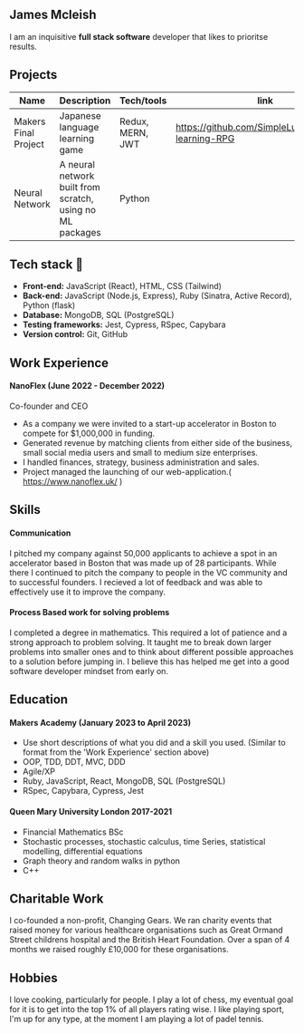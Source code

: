 ## James Mcleish

I am an inquisitive **full stack software** developer that likes to prioritse results.

## Projects

| Name                         | Description                    | Tech/tools        |   link  |
| ---------------------------- | -------------------------------| ----------------- |---------|
| Makers Final Project  | Japanese language learning game| Redux, MERN, JWT       |https://github.com/SimpleLuke/japanese-learning-RPG|
| Neural Network | A neural network built from scratch, using no ML packages          |Python           |         |

## <a name="tech-stack">Tech stack 🤖</a>

- **Front-end:** JavaScript (React), HTML, CSS (Tailwind)
- **Back-end:** JavaScript (Node.js, Express), Ruby (Sinatra, Active Record), Python (flask)
- **Database:** MongoDB, SQL (PostgreSQL)
- **Testing frameworks:** Jest, Cypress, RSpec, Capybara
- **Version control:** Git, GitHub

## Work Experience

#### NanoFlex (June 2022 - December 2022)  
Co-founder and CEO

- As a company we were invited to a start-up accelerator in Boston to compete for $1,000,000 in funding.
- Generated revenue by matching clients from either side of the business, small social media users and small to medium size enterprises.
- I handled finances, strategy, business administration and sales.
- Project managed the launching of our web-application.( https://www.nanoflex.uk/ )

## Skills

#### Communication
I pitched my company against 50,000 applicants to achieve a spot in an accelerator based in Boston that was made up of 28 participants. While there I continued to pitch the company to people in the VC community and to successful founders. I recieved a lot of feedback and was able to effectively use it to improve the company.

#### Process Based work for solving problems
I completed a degree in mathematics. This required a lot of patience and a strong approach to problem solving. It taught me to break down larger problems into smaller ones and to think about different possible approaches to a solution before jumping in. I believe this has helped me get into a good software developer mindset from early on.

## Education

#### Makers Academy (January 2023 to April 2023)
- Use short descriptions of what you did and a skill you used. (Similar to format from the 'Work Experience' section above)
- OOP, TDD, DDT, MVC, DDD
- Agile/XP
- Ruby, JavaScript, React, MongoDB, SQL (PostgreSQL)
- RSpec, Capybara, Cypress, Jest

#### Queen Mary University London 2017-2021

- Financial Mathematics BSc
- Stochastic processes, stochastic calculus, time Series, statistical modelling, differential equations
- Graph theory and random walks in python
- C++

## Charitable Work

I co-founded a non-profit, Changing Gears. We ran charity events that raised money for various healthcare organisations such as Great Ormand Street childrens hospital and the British Heart Foundation. Over a span of 4 months we raised roughly £10,000 for these organisations.

## Hobbies

I love cooking, particularly for people. 
I play a lot of chess, my eventual goal for it is to get into the top 1% of all players rating wise.
I like playing sport, I'm up for any type, at the moment I am playing a lot of padel tennis.
